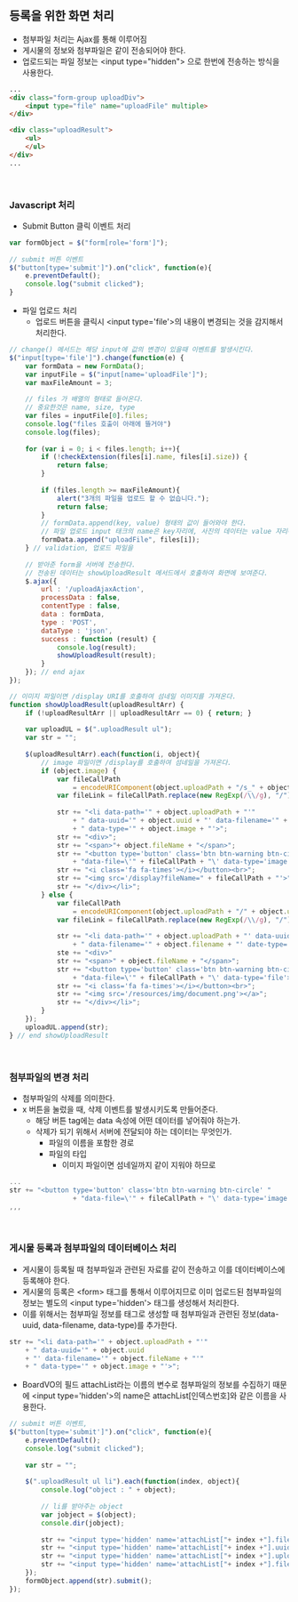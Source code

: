 ## 등록을 위한 화면 처리
- 첨부파일 처리는 Ajax를 통해 이루어짐
- 게시물의 정보와 첨부파일은 같이 전송되어야 한다.
- 업로드되는 파일 정보는 \<input type="hidden"> 으로 한번에 전송하는 방식을 사용한다.


```html
...
<div class="form-group uploadDiv">
    <input type="file" name="uploadFile" multiple>
</div>

<div class="uploadResult">
    <ul>
    </ul>
</div>
...
```

<br>

### Javascript 처리

- Submit Button 클릭 이벤트 처리

```javascript
var formObject = $("form[role='form']");
	
// submit 버튼 이벤트
$("button[type='submit']").on("click", function(e){
    e.preventDefault();
    console.log("submit clicked");
}
```
- 파일 업로드 처리
    - 업로드 버튼을 클릭시 \<input type='file'>의 내용이 변경되는 것을 감지해서 처리한다.

```javascript
// change() 메서드는 해당 input에 값의 변경이 있을때 이벤트를 발생시킨다.  	
$("input[type='file']").change(function(e) {
    var formData = new FormData();
    var inputFile = $("input[name='uploadFile']");
    var maxFileAmount = 3;
    
    // files 가 배열의 형태로 들어온다.
    // 중요한것은 name, size, type
    var files = inputFile[0].files;
    console.log("files 호출이 아래에 뜰거야")
    console.log(files);
    
    for (var i = 0; i < files.length; i++){
        if (!checkExtension(files[i].name, files[i].size)) {
            return false;
        }
        
        if (files.length >= maxFileAmount){
            alert("3개의 파일을 업로드 할 수 없습니다.");
            return false;
        }
        // formData.append(key, value) 형태의 값이 들어와야 한다.
        // 파일 업로드 input 태크의 name은 key자리에, 사진의 데이터는 value 자리에 넣어준다. 
        formData.append("uploadFile", files[i]);
    } // validation, 업로드 파일을 
    
    // 받아준 form을 서버에 전송한다.
    // 전송된 데이터는 showUploadResult 메서드에서 호출하여 화면에 보여준다.
    $.ajax({
        url : '/uploadAjaxAction',
        processData : false,
        contentType : false,
        data : formData,
        type : 'POST',
        dataType : 'json',
        success : function (result) {
            console.log(result);
            showUploadResult(result);
        }
    }); // end ajax
});

// 이미지 파일이면 /display URI를 호출하여 섬네일 이미지를 가져온다.
function showUploadResult(uploadResultArr) {
    if (!uploadResultArr || uploadResultArr == 0) { return; }
    
    var uploadUL = $(".uploadResult ul");
    var str = "";
    
    $(uploadResultArr).each(function(i, object){
        // image 파일이면 /display를 호출하여 섬네일을 가져온다.
        if (object.image) {
            var fileCallPath 
                = encodeURIComponent(object.uploadPath + "/s_" + object.uuid + "_" + object.fileName);
            var fileLink = fileCallPath.replace(new RegExp(/\\/g), "/");
            
            str += "<li data-path='" + object.uploadPath + "'"
                + " data-uuid='" + object.uuid + "' data-filename='" + object.fileName + "'"
                + " data-type='" + object.image + "'>";
            str += "<div>";
            str += "<span>"+ object.fileName + "</span>";
            str += "<button type='button' class='btn btn-warning btn-circle' "
                + "data-file=\'" + fileCallPath + "\' data-type='image'>";
            str += "<i class='fa fa-times'></i></button><br>";
            str += "<img src='/display?fileName=" + fileCallPath + "'>";
            str += "</div></li>";
        } else {
            var fileCallPath
                = encodeURIComponent(object.uploadPath + "/" + object.uuid + "_" + object.fileName);
            var fileLink = fileCallPath.replace(new RegExp(/\\/g), "/");
            
            str += "<li data-path='" + object.uploadPath + "' data-uuid='" + object.uuid + "'"
                + " data-filename='" + object.filename + "' date-type='" + object.image + "'>";
            ste += "<div>"
            str += "<span>" + object.fileName + "</span>";
            str += "<button type='button' class='btn btn-warning btn-circle'"
                + "data-file=\'" + fileCallPath + "\' data-type='file'>";
            str += "<i class='fa fa-times'></i></button><br>";
            str += "<img src='/resources/img/document.png'></a>";
            str += "</div></li>";
        }
    });
    uploadUL.append(str);
} // end showUploadResult
```

<br>

### 첨부파일의 변경 처리
- 첨부파일의 삭제를 의미한다.
- x 버튼을 눌렀을 때, 삭제 이벤트를 발생시키도록 만들어준다.
    - 해당 버튼 tag에는 data 속성에 어떤 데이터를 넣어줘야 하는가.
    - 삭제가 되기 위해서 서버에 전달되야 하는 데이터는 무엇인가.
        - 파일의 이름을 포함한 경로
        - 파일의 타입
            - 이미지 파일이면 섬네일까지 같이 지워야 하므로
```javascript
...
str += "<button type='button' class='btn btn-warning btn-circle' "
                + "data-file=\'" + fileCallPath + "\' data-type='image'>";
,,,
```

<br>

### 게시물 등록과 첨부파일의 데이터베이스 처리
- 게시물이 등록될 때 첨부파일과 관련된 자료를 같이 전송하고 이를 데이터베이스에 등록해야 한다.
- 게시물의 등록은 \<form> 태그를 통해서 이루어지므로 이미 업로드된 첨부파일의 정보는 별도의 \<input type='hidden'> 태그를 생성해서 처리한다.
- 이를 위해서는 첨부파일 정보를 태그로 생성할 때 첨부파일과 관련된 정보(data-uuid, data-filename, data-type)를 추가한다.

```javascript
str += "<li data-path='" + object.uploadPath + "'" 
    + " data-uuid='" + object.uuid 
    + "' data-filename='" + object.fileName + "'" 
    + " data-type='" + object.image + "'>";
```

- BoardVO의 필드 attachList라는 이름의 변수로 첨부파일의 정보를 수집하기 때문에 \<input type='hidden'>의 name은 attachList[인덱스번호]와 같은 이름을 사용한다.
```javascript
// submit 버튼 이벤트, 
$("button[type='submit']").on("click", function(e){
    e.preventDefault();
    console.log("submit clicked");
    
    var str = "";
    
    $(".uploadResult ul li").each(function(index, object){
        console.log("object : " + object);
        
        // li를 받아주는 object
        var jobject = $(object);
        console.dir(jobject);
        
        str += "<input type='hidden' name='attachList["+ index +"].fileName' value='" + jobject.data("filename") + "'>";
        str += "<input type='hidden' name='attachList["+ index +"].uuid' value='" + jobject.data("uuid") + "'>";
        str += "<input type='hidden' name='attachList["+ index +"].uploadPath' value='" + jobject.data("path") + "'>";
        str += "<input type='hidden' name='attachList["+ index +"].fileType' value='" + jobject.data("type") + "'>";
    });
    formObject.append(str).submit();
});
```